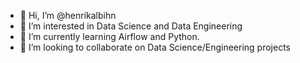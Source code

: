 - 👋 Hi, I’m @henrikalbihn
- 👀 I’m interested in Data Science and Data Engineering
- 🌱 I’m currently learning Airflow and Python.
- 💞️ I’m looking to collaborate on Data Science/Engineering projects

<!---
henrikalbihn/henrikalbihn is a ✨ special ✨ repository because its `README.md` (this file) appears on your GitHub profile.
You can click the Preview link to take a look at your changes.
--->
